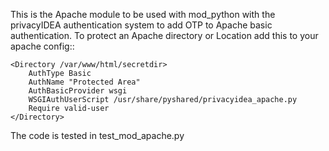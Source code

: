 This is the Apache module to be used with mod_python with the
privacyIDEA authentication system to add OTP to Apache basic authentication.
To protect an Apache directory or Location add this to your apache config::

    <Directory /var/www/html/secretdir>
        AuthType Basic
        AuthName "Protected Area"
        AuthBasicProvider wsgi
        WSGIAuthUserScript /usr/share/pyshared/privacyidea_apache.py
        Require valid-user
    </Directory>

The code is tested in test_mod_apache.py

